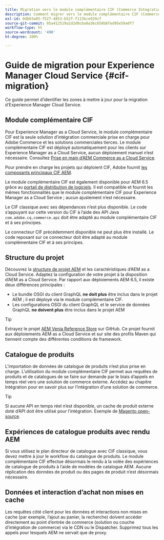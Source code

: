 ```yaml
---
title: Migration vers le module complémentaire CIF (Commerce Integration Framework) AEM
description: Comment migrer vers le module complémentaire CIF (Commerce Integration Framework) d’AEM à partir d’une ancienne version
exl-id: 0db03a05-f527-4853-b52f-f113bce929cf
source-git-commit: 05a412519a2d2d0cba0a36c658b8fed95e59a0f7
workflow-type: ht
source-wordcount: '490'
ht-degree: 100%

---
```


# Guide de migration pour Experience Manager Cloud Service {#cif-migration}

Ce guide permet d’identifier les zones à mettre à jour pour la migration d’Experience Manager Cloud Service.

## Module complémentaire CIF

Pour Experience Manager as a Cloud Service, le module complémentaire CIF est la seule solution d’intégration commerciale prise en charge pour Adobe Commerce et les solutions commerciales tierces. Le module complémentaire CIF est déployé automatiquement pour les clients sur Experience Manager as a Cloud Service, aucun déploiement manuel n’est nécessaire. Consultez [Prise en main d’AEM Commerce as a Cloud Service](getting-started.md).

Pour prendre en charge les projets qui déploient CIF, Adobe fournit [les composants principaux CIF AEM](https://github.com/adobe/aem-core-cif-components).

Le module complémentaire CIF est également disponible pour AEM 6.5 grâce au [portail de distribution de logiciels](https://experience.adobe.com/#/downloads/content/software-distribution/en/aem.html). Il est compatible et fournit les mêmes fonctionnalités que le module complémentaire CIF pour Experience Manager as a Cloud Service ; aucun ajustement n’est nécessaire.

Le CIF classique avec ses dépendances n’est plus disponible. Le code s’appuyant sur cette version du CIF à l’aide des API Java `com.adobe.cq.commerce.api` doit être adapté au module complémentaire CIF et à ses principes.

Le connecteur CIF précédemment disponible ne peut plus être installé. Le code reposant sur ce connecteur doit être adapté au module complémentaire CIF et à ses principes.

## Structure du projet

Découvrez la [structure de projet AEM](https://experienceleague.adobe.com/docs/experience-manager-cloud-service/implementing/developing/aem-project-content-package-structure.html?lang=fr) et les caractéristiques d’AEM as a Cloud Service. Adaptez la configuration de votre projet à la disposition d’AEM as a Cloud Service.
Par rapport aux déploiements AEM 6.5, il existe deux différences principales :

* Le bundle OSGI du client GraphQL **ne doit plus** être inclus dans le projet AEM ; il est déployé via le module complémentaire CIF.
* Les configurations OSGI du client GraphQL et le service de données GraphQL **ne doivent plus** être inclus dans le projet AEM

>[!TIP]
>
>Extrayez le projet [AEM Venia Reference Store](https://github.com/adobe/aem-cif-guides-venia) sur GitHub. Ce projet fournit aux déploiements AEM as a Cloud Service et sur site des profils Maven qui tiennent compte des différentes conditions de framework.

## Catalogue de produits

L’importation de données de catalogue de produits n’est plus prise en charge. L’utilisation du module complémentaire CIF permet aux requêtes de produits et de catalogues de se faire sur demande par le biais d’appels en temps réel vers une solution de commerce externe. Accédez au chapitre Intégration pour en savoir plus sur l’intégration d’une solution de commerce.

>[!TIP]
>
>Si aucune API en temps réel n’est disponible, un cache de produit externe doté d’API doit être utilisé pour l’intégration. Exemple de [Magento open-source](https://business.adobe.com/fr/products/magento/open-source.html).

## Expériences de catalogue produits avec rendu AEM

Si vous utilisez le plan directeur de catalogue avec CIF classique, vous devez mettre à jour le workflow du catalogue de produits. Le module complémentaire CIF effectue désormais le rendu à la volée des expériences de catalogue de produits à l’aide de modèles de catalogue AEM. Aucune réplication des données de produit ou des pages de produit n’est désormais nécessaire.

## Données et interaction d’achat non mises en cache

Les requêtes côté client pour les données et interactions non mises en cache (par exemple, l’ajout au panier, la recherche) doivent accéder directement au point d’entrée de commerce (solution ou couche d’intégration de commerce) via le CDN ou le Dispatcher. Supprimez tous les appels pour lesquels AEM ne servait que de proxy.
